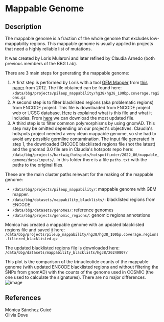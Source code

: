 # Mappable Genome

## Description
The mappable genome is a fraction of the whole genome that excludes low-mappability regions. This mappable genome is usually applied in projects that need a highly reliable list of mutations.

It was created by Loris Mularoni and later refined by Claudia Arnedo (both previous members of the BBG Lab).

There are 3 main steps for generating the mappable genome:

1. A first step is performed by Loris with a tool [GEM Mapper](https://bio.tools/gemmapper) from [this paper](https://www.nature.com/articles/nmeth.2221) from 2012. The file obtained can be found here: `/data/bbg/projects/pileup_mappability/hg38/hg38_100bp.coverage.regions.gz`
2. A second step is to filter blacklisted regions (aka problematic regions) from ENCODE project. This file is downloaded from ENCODE project web or UCSC database. [Here](https://genome.ucsc.edu/cgi-bin/hgTrackUi?hgsid=1644365230_FsaTsAyXgLRGXZzsZwG7Bmy3xxai&db=hg38&c=chr12&g=problematicSuper) is explained what is this file and what it includes. From [here](https://genome.ucsc.edu/cgi-bin/hgTables) we can download the most updated file.
3. A third step is to filter common polymorphisms by using gnomAD. This step may be omitted depending on our project's objectives. Claudia's hotspots project needed a very clean mappable genome, so she had to avoid any possible germline contamination.
The input file generated in step 1, the downloaded ENCODE blacklisted regions file (not the latest) and the gnomad 3.0 file are in Claudia's hotspots repo here: `/data/bbg/projects/hartwig/hotspots/hotspotfinder/2022_06/mappable_genome/data/inputs/`. In this folder there is a file `paths.txt` with the paths to the original files.

These are the main cluster paths relevant for the making of the mappable genome:
- `/data/bbg/projects/pileup_mappability/`: mappable genome with GEM mapper.
- `/data/bbg/datasets/mappability_blacklists/`: blacklisted regions from ENCODE
- `/data/bbg/datasets/genomes/`: reference genomes
- `/data/bbg/projects/genomic_regions/`: genomic regions annotations

Mònica has created a mappable genome with an updated blacklisted regions file and saved it here:\
`/data/bbg/projects/pileup_mappability/hg38/hg38_100bp.coverage.regions.filtered_blacklisted.gz`

The updated blacklisted regions file is downloaded here:\
`/data/bbg/datasets/mappability_blacklists/hg38/20240807/`

This plot is the comparison of the trinucleotide counts of the mappable genome (with updated ENCODE blacklisted regions and without filtering the SNPs from gnomAD) with the counts of the genome used in COSMIC (the one used to calculate the signatures). There are no major differences.
![image](https://github.com/user-attachments/assets/e4eb98e6-0a4c-4ea5-aef7-8c44ab8eb904)

## References
Mònica Sánchez Guixé  
Olivia Dove
